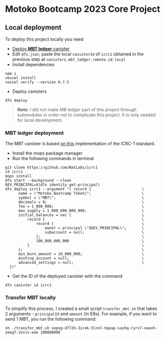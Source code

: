 # Motoko Bootcamp 2023 Core Project

## Local deployment
To deploy this project locally you need
- [Deploy **MBT ledger** canister](#mbt-ledger-deployment)
- Edit `dfx.json`, paste the local `canisterId` of `icrc1` obtained in the previous step at `canisters.mbt_ledger.remote.id.local`
- Install dependencies
```
npm i
vessel install
vessel verify --version 0.7.5
```
- Deploy canisters
```
dfx deploy
```

> **Note**: I did not make MB ledger part of this project through submodules in order not to complicate this project. It is only needed for local development.

### MBT ledger deployment
The MBT canister is based [on this](https://github.com/NatLabs/icrc1) implementation of the ICRC-1 standard.

- Install the mops package manager
- Run the following commands in terminal
```
git clone https://github.com/NatLabs/icrc1
cd icrc1
mops install
dfx start --background --clean
DEV_PRINCIPAL=$(dfx identity get-principal)
dfx deploy icrc1 --argument "( record {                       \
      name = \"Motoko Bootcamp Token\";                       \
      symbol = \"MBT\";                                       \
      decimals = 8;                                           \
      fee = 1_000_000;                                        \
      max_supply = 1_000_000_000_000;                         \
      initial_balances = vec {                                \
          record {                                            \
              record {                                        \
                  owner = principal \"$DEV_PRINCIPAL\";       \
                  subaccount = null;                          \
              };                                              \
              100_000_000_000                                 \
          }                                                   \
      };                                                      \
      min_burn_amount = 10_000_000;                           \
      minting_account = null;                                 \
      advanced_settings = null;                               \
  })"
```
- Get the ID of the deployed canister with the command
```
dfx canister id icrc1
```

### Transfer MBT locally
To simplify this process, I created a small script `transfer_mbt.sh` that takes 2 arguments - `principalId` and `amount` (in E8s). For example, if you want to send 1 MBT, you run the following command:
```
sh ./transfer_mbt.sh sepog-d772h-3irek-5lnnl-hqeap-savhq-ryrs7-naooh-zeogf-2xslv-eae 100000000
```